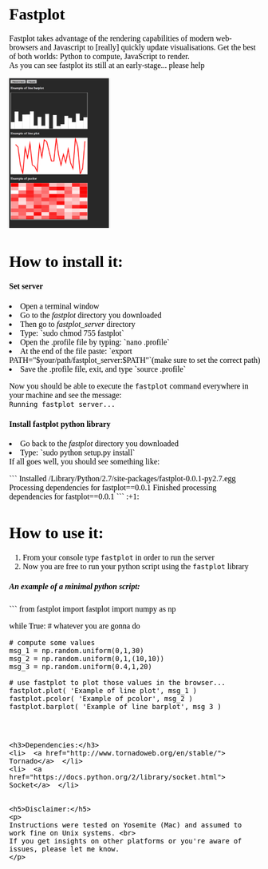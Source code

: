 <font face="Verdana" size="3" color="black">
<h1>Fastplot</h1>

Fastplot takes advantage of the rendering capabilities of modern web-browsers and Javascript to [really] quickly update visualisations. Get the best of both worlds: Python to compute, JavaScript to render. <br>
As you can see fastplot its still at an early-stage... please help :beers:


<img src="FastPlot.png" width="200" height="300">

<h1>How to install it: </h1>
<h4>Set server</h4>

<li>Open a terminal window </li>
<li>Go to the <i>fastplot</i> directory you downloaded</li>
<li>Then go to <i>fastplot_server</i> directory</li>
<li> Type: `sudo chmod 755 fastplot` </li>
<li>Open the .profile file by typing: `nano .profile` </li>
<li>At the end of the file paste: `export PATH="$your/path/fastplot_server:$PATH"`(make sure to set the correct path)</li> 

<li>Save the .profile file, exit, and type `source .profile`  </li> 

Now you should be able to execute the `fastplot` command everywhere in your machine and see the message: <br>
`Running fastplot server...`


<h4>Install fastplot python library</h4>

<p>
<li>Go back to the <i>fastplot</i> directory you downloaded</li>
<li>Type: `sudo python setup.py install`  </li>
If all goes well, you should see something like: <br>
</p>
```
Installed /Library/Python/2.7/site-packages/fastplot-0.0.1-py2.7.egg
Processing dependencies for fastplot==0.0.1
Finished processing dependencies for fastplot==0.0.1
```
:+1:


<h1>How to use it: </h1>

1. From your console type `fastplot` in order to run the server
2. Now you are free to run your python script using the `fastplot` library

<h5>An example of a minimal python script:</h5>
```
from fastplot import fastplot
import numpy as np

while True:  # whatever you are gonna do

	# compute some values
	msg_1 = np.random.uniform(0,1,30)
	msg_2 = np.random.uniform(0,1,(10,10))
	msg_3 = np.random.uniform(0.4,1,20)

	# use fastplot to plot those values in the browser...
	fastplot.plot( 'Example of line plot', msg_1 )
	fastplot.pcolor( 'Example of pcolor', msg_2 )
	fastplot.barplot( 'Example of line barplot', msg_3 )
	
```



<h3>Dependencies:</h3>
<li>  <a href="http://www.tornadoweb.org/en/stable/"> Tornado</a>  </li>
<li>  <a href="https://docs.python.org/2/library/socket.html"> Socket</a>  </li>


<h5>Disclaimer:</h5>
<p>
Instructions were tested on Yosemite (Mac) and assumed to work fine on Unix systems. <br>
If you get insights on other platforms or you're aware of issues, please let me know.
</p>

